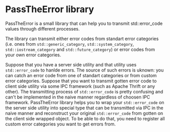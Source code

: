 PassTheError library
=============================================================

PassTheError is a small library that can help you to transmit std::error_code values through different processes.

The library can transmit either error codes from standart error categories (i.e. ones from `std::generic_category`, 
`std::system_category`, `std::iostream_category` and `std::future_category`) or error codes from your own error categories.

Suppose that you have a server side utility and that utility uses `std::error_code` to hanlde errors. The source of
such errors is uknown: you can catch an error code from one of standart categories or from custom error categories.
Suppose that you want to transmit gotten error code to client side utility via some IPC framework (such as Apache
Thrift or any other). The transmitting process of `std::error_code` is pretty confusing and can't be implemented in the 
naive manner regardless of choosen IPC framework. PassTheError library helps you to wrap your `std::error_code` on the server
side utility into special type that can be transmitted via IPC in the naive manner and reconstruct your original 
`std::error_code` from gotten on the client side wrapped object. To be able to do that, you need to register all custom
error categories you want to get errors from.
